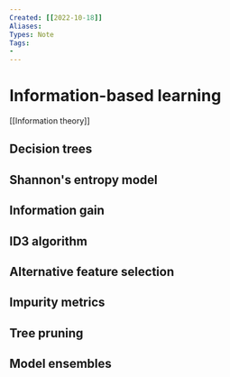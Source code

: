 ```yaml
---
Created: [[2022-10-18]]
Aliases: 
Types: Note
Tags: 
- 
---
```

# Information-based learning
[[Information theory]]
## Decision trees

## Shannon's entropy model

## Information gain

## ID3 algorithm

## Alternative feature selection

## Impurity metrics

## Tree pruning

## Model ensembles

